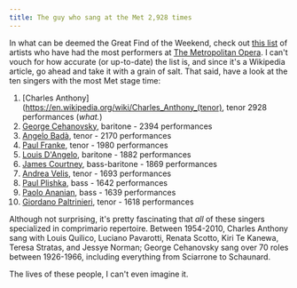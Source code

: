 ```yaml
---
title: The guy who sang at the Met 2,928 times
---
```


In what can be deemed the Great Find of the Weekend, check out [this list](https://en.wikipedia.org/wiki/List_of_performers_at_the_Metropolitan_Opera) of artists who have had the most performers at [The Metropolitan Opera](/scene/companies/the-metropolitan-opera/). I can't vouch for how accurate (or up-to-date) the list is, and since it's a Wikipedia article, go ahead and take it with a grain of salt. That said, have a look at the ten singers with the most Met stage time:

1. [Charles Anthony](https://en.wikipedia.org/wiki/Charles_Anthony_(tenor), tenor  2928 performances (*what.*) 
2. [George Cehanovsky](https://en.wikipedia.org/wiki/George_Cehanovsky), baritone - 2394 performances 
3. [Angelo Badà](https://en.wikipedia.org/wiki/Angelo_Bad%C3%A0), tenor - 2170 performances 
4. [Paul Franke](https://en.wikipedia.org/wiki/Paul_Franke), tenor - 1980 performances 
5. [Louis D'Angelo](http://archives.metoperafamily.org/archives/scripts/cgiip.exe/WService=BibSpeed/gisrch2k.r?Term=D%27Angelo,%20Louis%20%5BBaritone%5D&limit=50&vsrchtype=no&xBranch=ALL&xmtype=&Start=&End=&theterm=D%27Angelo,%20Louis%20%5BBaritone%5D&srt=&x=0&xHome=&xHomePath=), baritone - 1882 performances 
6. [James Courtney](http://www.imdb.com/name/nm0183922/), bass-baritone - 1869 performances 
7. [Andrea Velis](http://www.nytimes.com/1994/10/07/obituaries/andrea-velis-67-met-opera-tenor.html), tenor - 1693 performances 
8. [Paul Plishka](https://en.wikipedia.org/wiki/Paul_Plishka), bass - 1642 performances 
9. [Paolo Ananian](http://forgottenoperasingers.blogspot.ca/2014/06/paolo-ananian-bass.html), bass - 1639 performances 
10. [Giordano Paltrinieri](http://archives.metoperafamily.org/archives/scripts/cgiip.exe/WService=BibSpeed/gisrch2k.r?Term=Paltrinieri,%20Giordano%20%5BTenor%5D&limit=50&vsrchtype=no&xBranch=ALL&xmtype=&Start=&End=&theterm=Paltrinieri,%20Giordano%20%5BTenor%5D&srt=&x=0&xHome=&xHomePath=), tenor - 1618 performances

Although not surprising, it's pretty fascinating that *all* of these singers specialized in comprimario repertoire. Between 1954-2010, Charles Anthony sang with Louis Quilico, Luciano Pavarotti, Renata Scotto, Kiri Te Kanewa, Teresa Stratas, and Jessye Norman; George Cehanovsky sang over 70 roles between 1926-1966, including everything from Sciarrone to Schaunard.

The lives of these people, I can't even imagine it. 
